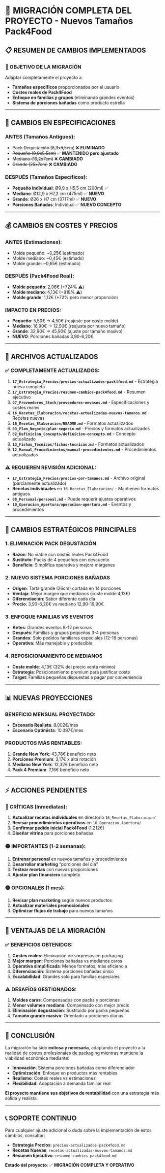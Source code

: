 # 🔄 MIGRACIÓN COMPLETA DEL PROYECTO - Nuevos Tamaños Pack4Food

## 📋 **RESUMEN DE CAMBIOS IMPLEMENTADOS**

### **🎯 OBJETIVO DE LA MIGRACIÓN**
Adaptar completamente el proyecto a:
- **Tamaños específicos** proporcionados por el usuario
- **Costes reales de Pack4Food** 
- **Enfoque en familias y grupos** (eliminando grandes eventos)
- **Sistema de porciones bañadas** como producto estrella

---

## 📐 **CAMBIOS EN ESPECIFICACIONES**

### **ANTES (Tamaños Antiguos):**
- ~~Pack Degustación (8,3x5,5cm)~~ ❌ **ELIMINADO**
- ~~Pequeño (9,9x5,5cm)~~ ✅ **MANTENIDO pero ajustado**
- ~~Mediano (16,2x7cm)~~ ❌ **CAMBIADO**
- ~~Grande (25x7cm)~~ ❌ **CAMBIADO**

### **DESPUÉS (Tamaños Específicos):**
- **Pequeño Individual**: Ø9,9 x H5,5 cm (200ml) ✅
- **Mediano**: Ø12,9 x H7,2 cm (475ml) ✅ **NUEVO**
- **Grande**: Ø26 x H7 cm (3717ml) ✅ **NUEVO**
- **Porciones Bañadas**: Individual ✅ **NUEVO CONCEPTO**

---

## 💰 **CAMBIOS EN COSTES Y PRECIOS**

### **ANTES (Estimaciones):**
- Molde pequeño: ~0,25€ (estimado)
- Molde mediano: ~0,45€ (estimado)
- Molde grande: ~0,65€ (estimado)

### **DESPUÉS (Pack4Food Real):**
- **Molde pequeño**: 2,06€ (+724% ⚠️)
- **Molde mediano**: 4,13€ (+818% ⚠️)
- **Molde grande**: 1,12€ (+72% pero menor proporción)

### **IMPACTO EN PRECIOS:**
- **Pequeño**: 5,50€ → 4,50€ (reajuste por coste molde)
- **Mediano**: 16,90€ → 12,90€ (reajuste por nuevo tamaño)
- **Grande**: 32,90€ → 45,90€ (ajuste por tamaño masivo)
- **NUEVO**: Porciones bañadas 3,90-6,20€

---

## 📁 **ARCHIVOS ACTUALIZADOS**

### **✅ COMPLETAMENTE ACTUALIZADOS:**
1. **`17_Estrategia_Precios/precios-actualizados-pack4food.md`** - Estrategia nueva completa
2. **`17_Estrategia_Precios/resumen-cambios-pack4food.md`** - Resumen ejecutivo
3. **`07_Proveedores_Stock/proveedores-envases.md`** - Especificaciones y costes reales
4. **`16_Recetas_Elaboracion/recetas-actualizadas-nuevos-tamanos.md`** - Recetas nuevas
5. **`16_Recetas_Elaboracion/README.md`** - Formatos actualizados
6. **`03_Plan_Negocio/plan-negocio.md`** - Precios y formatos actualizados
7. **`02_Definicion_Concepto/definicion-concepto.md`** - Concepto actualizado
8. **`13_Fichas_Tecnicas/fichas-tecnicas.md`** - Formatos actualizados
9. **`12_Manual_Procedimientos/manual-procedimientos.md`** - Procedimientos actualizados

### **⚠️ REQUIEREN REVISIÓN ADICIONAL:**
- **`17_Estrategia_Precios/precios-por-tamanos.md`** - Archivo original (parcialmente actualizado)
- **Recetas individuales** en `16_Recetas_Elaboracion/` - Mantienen formatos antiguos
- **`08_Personal/personal.md`** - Puede requerir ajustes operativos
- **`10_Operacion_Apertura/operacion-apertura.md`** - Eventos y procedimientos

---

## 🎯 **CAMBIOS ESTRATÉGICOS PRINCIPALES**

### **1. ELIMINACIÓN PACK DEGUSTACIÓN**
- **Razón**: No viable con costes reales Pack4Food
- **Sustituto**: Packs de 4 pequeños con descuento
- **Beneficio**: Simplifica operativa y mejora márgenes

### **2. NUEVO SISTEMA PORCIONES BAÑADAS**
- **Origen**: Tarta grande (26cm) cortada en 14 porciones
- **Ventaja**: Mejor margen que medianos (coste molde 4,13€)
- **Diferenciación**: Sabor diferente cada día
- **Precio**: 3,90-6,20€ vs mediano 12,90-19,90€

### **3. ENFOQUE FAMILIAS VS EVENTOS**
- **Antes**: Grandes eventos 8-12 personas
- **Después**: Familias y grupos pequeños 3-4 personas
- **Grandes**: Solo pedidos familiares especiales (12-16 personas)
- **Operativa**: Más manejable y predecible

### **4. REPOSICIONAMIENTO DE MEDIANOS**
- **Coste molde**: 4,13€ (32% del precio venta mínimo)
- **Estrategia**: Posicionamiento premium para justificar coste
- **Target**: Familias pequeñas dispuestas a pagar por conveniencia

---

## 📊 **NUEVAS PROYECCIONES**

### **BENEFICIO MENSUAL PROYECTADO:**
- **Escenario Realista**: 8.002€/mes
- **Escenario Optimista**: 10.097€/mes

### **PRODUCTOS MÁS RENTABLES:**
1. **Grande New York**: 43,78€ beneficio neto
2. **Porciones Premium**: 3,17€ x alta rotación
3. **Mediano New York**: 12,32€ beneficio neto
4. **Pack 4 Premium**: 7,16€ beneficio neto

---

## ⚡ **ACCIONES PENDIENTES**

### **🔴 CRÍTICAS (Inmediatas):**
1. **Actualizar recetas individuales** en directorio `16_Recetas_Elaboracion/`
2. **Revisar procedimientos operativos** en `10_Operacion_Apertura/`
3. **Confirmar pedido inicial Pack4Food** (1.212€)
4. **Diseñar vitrina** para porciones bañadas

### **🟡 IMPORTANTES (1-2 semanas):**
1. **Entrenar personal** en nuevos tamaños y procedimientos
2. **Desarrollar marketing** "porciones del día"
3. **Testear recetas** con nuevas proporciones
4. **Ajustar plan financiero** completo

### **🟢 OPCIONALES (1 mes):**
1. **Revisar plan marketing** según nuevos productos
2. **Actualizar materiales promocionales**
3. **Optimizar flujos de trabajo** para nuevos tamaños

---

## 🎯 **VENTAJAS DE LA MIGRACIÓN**

### **✅ BENEFICIOS OBTENIDOS:**
1. **Costes reales**: Eliminación de sorpresas en packaging
2. **Mejor margen**: Porciones bañadas vs medianos caros
3. **Operativa simplificada**: Menos formatos, más eficiencia
4. **Diferenciación**: Sistema porciones bañadas único
5. **Escalabilidad**: Grandes solo para familias especiales

### **⚠️ DESAFÍOS GESTIONADOS:**
1. **Moldes caros**: Compensados con packs y porciones
2. **Menor volumen mediano**: Compensado con mejor precio
3. **Eliminación degustación**: Sustituido por packs pequeños
4. **Tamaño grande masivo**: Orientado a porciones diarias

---

## 🏁 **CONCLUSIÓN**

La migración ha sido **exitosa y necesaria**, adaptando el proyecto a la realidad de costes profesionales de packaging mientras mantiene la viabilidad económica mediante:

- **Innovación**: Sistema porciones bañadas como diferenciador
- **Optimización**: Enfoque en productos más rentables
- **Realismo**: Costes reales vs estimaciones
- **Flexibilidad**: Adaptación a demanda familiar real

**El proyecto mantiene sus objetivos de rentabilidad** con una estrategia más sólida y realista.

---

## 📞 **SOPORTE CONTINUO**

Para cualquier ajuste adicional o duda sobre la implementación de estos cambios, consultar:
- **Estrategia Precios**: `precios-actualizados-pack4food.md`
- **Recetas Nuevas**: `recetas-actualizadas-nuevos-tamanos.md`
- **Resumen Ejecutivo**: `resumen-cambios-pack4food.md`

**Estado del proyecto**: ✅ **MIGRACIÓN COMPLETA Y OPERATIVO**